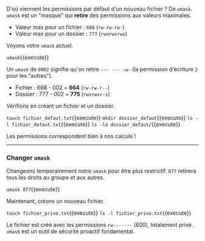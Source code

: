 D'où viennent les permissions par défaut d'un nouveau fichier ? De `umask`. `umask` est un "masque" qui **retire** des permissions aux valeurs maximales.

-   Valeur max pour un fichier : `666` (`rw-rw-rw-`)
-   Valeur max pour un dossier : `777` (`rwxrwxrwx`)

Voyons votre `umask` actuel.

`umask`{{execute}}

Un `umask` de `0002` signifie qu'on retire `--- --- -w-` (la permission d'écriture `2` pour les "autres").
-   Fichier : 666 - 002 = **664** (`rw-rw-r--`)
-   Dossier : 777 - 002 = **775** (`rwxrwxr-x`)

Vérifions en créant un fichier et un dossier.

`touch fichier_defaut.txt`{{execute}}
`mkdir dossier_defaut`{{execute}}
`ls -l fichier_defaut.txt`{{execute}}
`ls -ld dossier_defaut/`{{execute}}

Les permissions correspondent bien à nos calculs !

---
### Changer `umask`

Changeons temporairement notre `umask` pour être plus restrictif. `077` retirera tous les droits au groupe et aux autres.

`umask 077`{{execute}}

Maintenant, créons un nouveau fichier.

`touch fichier_prive.txt`{{execute}}
`ls -l fichier_prive.txt`{{execute}}

Le fichier est créé avec les permissions `rw-------` (600), totalement privé. `umask` est un outil de sécurité proactif fondamental.